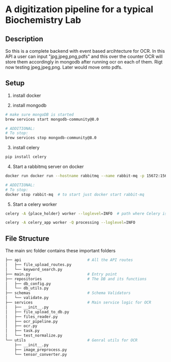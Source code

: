 # A digitization pipeline for a typical Biochemistry Lab

## Description
So this is a complete backend with event based arcihtecture for OCR. In this API a user can input "jpg,jpeg,png,pdfs" and this over the counter OCR will store them accordingly in mongodb after running ocr on each of them. Rigt now testing jpeg,jpeg,png. Later would move onto pdfs. 


## Setup
1. install docker

2. install mongodb
```bash
# make sure mongoDB is started
brew services start mongodb-community@8.0

# ADDITIONAL:
# To stop:
brew services stop mongodb-community@8.0
```

3. install celery
```bash
pip install celery
```

4. Start a rabbitmq server on docker
```bash
docker run docker run --hostname rabbitmq --name rabbit-mq -p 15672:15672 -p 5672:5672 rabbitmq:3-management

# ADDITIONAL: 
# To stop:
docker stop rabbit-mq  # to start just docker start rabbit-mq
```

5. Start a celery worker

```bash
celery -A {place_holder} worker --loglevel=INFO  # path where Celery is instantiated
```
```bash
celery -A celery_app worker -Q processing --loglevel=INFO
```






## File Structure

The main src folder contains these important folders

```bash 
├── api                             # All the API routes
│   ├── file_upload_routes.py
│   └── keyword_search.py
├── main.py                         # Entry point
├── repositories                    # The DB and its functions
│   ├── db_config.py
│   └── db_utils.py
├── schemas                         # Schema Validators
│   └── validate.py
├── services                        # Main service logic for OCR
│   ├── __init__.py
│   ├── file_upload_to_db.py
│   ├── files_reader.py
│   ├── ocr_pipeline.py
│   ├── ocr.py
│   ├── task.py
│   └── test_normalize.py
└── utils                           # Genral utils for OCR
    ├── __init__.py
    ├── image_preprocess.py
    └── tensor_converter.py
```

